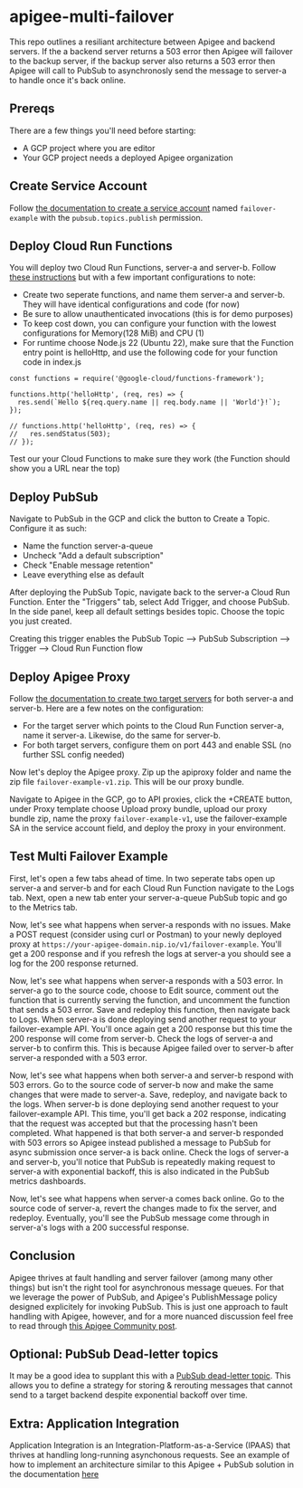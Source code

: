 # apigee-multi-failover

This repo outlines a resiliant architecture between Apigee and backend servers. If the a backend server returns a 503 error then Apigee will failover to the backup server, if the backup server also returns a 503 error then Apigee will call to PubSub to asynchronosly send the message to server-a to handle once it's back online.

## Prereqs

There are a few things you'll need before starting:
- A GCP project where you are editor
- Your GCP project needs a deployed Apigee organization

## Create Service Account

Follow [the documentation to create a service account](https://cloud.google.com/iam/docs/service-accounts-create) named `failover-example` with the `pubsub.topics.publish` permission.

## Deploy Cloud Run Functions

You will deploy two Cloud Run Functions, server-a and server-b. Follow [these instructions](https://cloud.google.com/run/docs/quickstarts/functions/deploy-functions-console#deploy_the_function) but with a few important configurations to note:
- Create two seperate functions, and name them server-a and server-b. They will have identical configurations and code (for now)
- Be sure to allow unauthenticated invocations (this is for demo purposes)
- To keep cost down, you can configure your function with the lowest configurations for Memory(128 MiB) and CPU (1)
- For runtime choose Node.js 22 (Ubuntu 22), make sure that the Function entry point is helloHttp, and use the following code for your function code in index.js
```
const functions = require('@google-cloud/functions-framework');

functions.http('helloHttp', (req, res) => {
  res.send(`Hello ${req.query.name || req.body.name || 'World'}!`);
});

// functions.http('helloHttp', (req, res) => {
//   res.sendStatus(503);
// });
```

Test our your Cloud Functions to make sure they work (the Function should show you a URL near the top)

## Deploy PubSub

Navigate to PubSub in the GCP and click the button to Create a Topic. Configure it as such:
- Name the function server-a-queue
- Uncheck "Add a default subscription"
- Check "Enable message retention"
- Leave everything else as default

After deploying the PubSub Topic, navigate back to the server-a Cloud Run Function. Enter the "Triggers" tab, select Add Trigger, and choose PubSub. In the side panel, keep all default settings besides topic. Choose the topic you just created.

Creating this trigger enables the PubSub Topic --> PubSub Subscription --> Trigger --> Cloud Run Function flow

## Deploy Apigee Proxy

Follow [the documentation to create two target servers](https://cloud.google.com/apigee/docs/api-platform/deploy/load-balancing-across-backend-servers#createtargetservers) for both server-a and server-b. Here are a few notes on the configuration:
- For the target server which points to the Cloud Run Function server-a, name it server-a. Likewise, do the same for server-b.
- For both target servers, configure them on port 443 and enable SSL (no further SSL config needed)

Now let's deploy the Apigee proxy. Zip up the apiproxy folder and name the zip file `failover-example-v1.zip`. This will be our proxy bundle.

Navigate to Apigee in the GCP, go to API proxies, click the +CREATE button, under Proxy template choose Upload proxy bundle, upload our proxy bundle zip, name the proxy `failover-example-v1`, use the failover-example SA in the service account field, and deploy the proxy in your environment.

## Test Multi Failover Example

First, let's open a few tabs ahead of time. In two seperate tabs open up server-a and server-b and for each Cloud Run Function navigate to the Logs tab. Next, open a new tab enter your server-a-queue PubSub topic and go to the Metrics tab.

Now, let's see what happens when server-a responds with no issues. Make a POST request (consider using curl or Postman) to your newly deployed proxy at `https://your-apigee-domain.nip.io/v1/failover-example`. You'll get a 200 response and if you refresh the logs at server-a you should see a log for the 200 response returned.

Now, let's see what happens when server-a responds with a 503 error. In server-a go to the source code, choose to Edit source, comment out the function that is currently serving the function, and uncomment the function that sends a 503 error. Save and redeploy this function, then navigate back to Logs. When server-a is done deploying send another request to your failover-example API. You'll once again get a 200 response but this time the 200 response will come from server-b. Check the logs of server-a and server-b to confirm this. This is because Apigee failed over to server-b after server-a responded with a 503 error.

Now, let's see what happens when both server-a and server-b respond with 503 errors. Go to the source code of server-b now and make the same changes that were made to server-a. Save, redeploy, and navigate back to the logs. When server-b is done deploying send another request to your failover-example API. This time, you'll get back a 202 response, indicating that the request was accepted but that the processing hasn't been completed. What happened is that both server-a and server-b responded with 503 errors so Apigee instead published a message to PubSub for async submission once server-a is back online. Check the logs of server-a and server-b, you'll notice that PubSub is repeatedly making request to server-a with exponential backoff, this is also indicated in the PubSub metrics dashboards. 

Now, let's see what happens when server-a comes back online. Go to the source code of server-a, revert the changes made to fix the server, and redeploy. Eventually, you'll see the PubSub message come through in server-a's logs with a 200 successful response.

## Conclusion

Apigee thrives at fault handling and server failover (among many other things) but isn't the right tool for asynchronous message queues. For that we leverage the power of PubSub, and Apigee's PublishMessage policy designed explicitely for invoking PubSub. This is just one approach to fault handling with Apigee, however, and for a more nuanced discussion feel free to read through [this Apigee Community post](https://www.googlecloudcommunity.com/gc/Apigee/Exception-Handling-Retrying-and-maintaining-state-capabilities/m-p/34137).

## Optional: PubSub Dead-letter topics

It may be a good idea to supplant this with a [PubSub dead-letter topic](https://cloud.google.com/pubsub/docs/handling-failures#dead_letter_topic). This allows you to define a strategy for storing & rerouting messages that cannot send to a target backend despite exponential backoff over time.

## Extra: Application Integration

Application Integration is an Integration-Platform-as-a-Service (IPAAS) that thrives at handling long-running asynchonous requests. See an example of how to implement an architecture similar to this Apigee + PubSub solution in the documentation [here](https://cloud.google.com/application-integration/docs/error-handling#example)